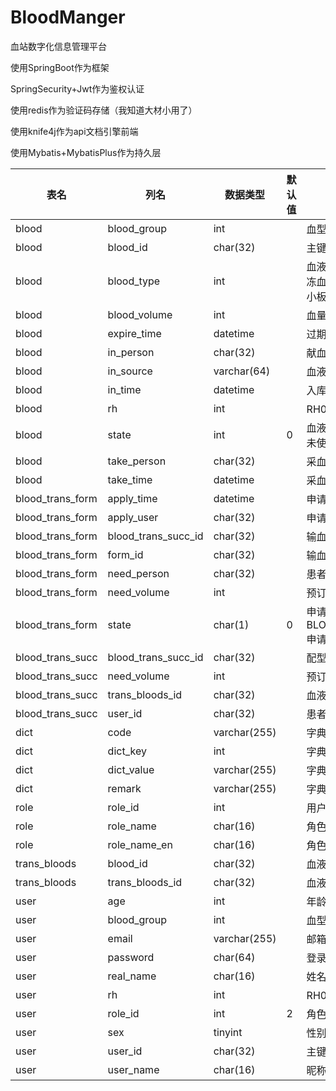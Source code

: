 # BloodManger
血站数字化信息管理平台

使用SpringBoot作为框架

SpringSecurity+Jwt作为鉴权认证

使用redis作为验证码存储（我知道大材小用了）

使用knife4j作为api文档引擎前端

使用Mybatis+MybatisPlus作为持久层

| 表名             | 列名                | 数据类型     | 默认值 | 备注                                                         |
| ---------------- | ------------------- | ------------ | ------ | ------------------------------------------------------------ |
| blood            | blood_group         | int          |        | 血型BLOOD_GROUP(abo)                                         |
| blood            | blood_id            | char(32)     |        | 主键                                                         |
| blood            | blood_type          | int          |        | 血液种类BLOOD_TYPE (0普通冰冻血浆、1悬浮红细胞、2机采血小板) |
| blood            | blood_volume        | int          |        | 血量 cc                                                      |
| blood            | expire_time         | datetime     |        | 过期日期                                                     |
| blood            | in_person           | char(32)     |        | 献血者id                                                     |
| blood            | in_source           | varchar(64)  |        | 血液来源                                                     |
| blood            | in_time             | datetime     |        | 入库时间                                                     |
| blood            | rh                  | int          |        | RH0阴性 1阳性                                                |
| blood            | state               | int          | 0      | 血液状态 BLOOD_STATE(0入库未使用 1已使用 2过期弃用)          |
| blood            | take_person         | char(32)     |        | 采血人id                                                     |
| blood            | take_time           | datetime     |        | 采血日期                                                     |
| blood_trans_form | apply_time          | datetime     |        | 申请时间                                                     |
| blood_trans_form | apply_user          | char(32)     |        | 申请医师id                                                   |
| blood_trans_form | blood_trans_succ_id | char(32)     |        | 输血申请成功匹配id                                           |
| blood_trans_form | form_id             | char(32)     |        | 输血申请单id                                                 |
| blood_trans_form | need_person         | char(32)     |        | 患者id                                                       |
| blood_trans_form | need_volume         | int          |        | 预订量cc                                                     |
| blood_trans_form | state               | char(1)      | 0      | 申请单状态BLOOD_TRANS_FORM_STATE(0申请未处理 1通过 2拒绝)    |
| blood_trans_succ | blood_trans_succ_id | char(32)     |        | 配型                                                         |
| blood_trans_succ | need_volume         | int          |        | 预订量cc                                                     |
| blood_trans_succ | trans_bloods_id     | char(32)     |        | 血液组ID                                                     |
| blood_trans_succ | user_id             | char(32)     |        | 患者ID                                                       |
| dict             | code                | varchar(255) |        | 字典码                                                       |
| dict             | dict_key            | int          |        | 字典值                                                       |
| dict             | dict_value          | varchar(255) |        | 字典名称                                                     |
| dict             | remark              | varchar(255) |        | 字典备注                                                     |
| role             | role_id             | int          |        | 用户角色                                                     |
| role             | role_name           | char(16)     |        | 角色名称                                                     |
| role             | role_name_en        | char(16)     |        | 角色名称EN                                                   |
| trans_bloods     | blood_id            | char(32)     |        | 血液ID                                                       |
| trans_bloods     | trans_bloods_id     | char(32)     |        | 血液组ID                                                     |
| user             | age                 | int          |        | 年龄                                                         |
| user             | blood_group         | int          |        | 血型BLOOD_GROUP(abo)                                         |
| user             | email               | varchar(255) |        | 邮箱                                                         |
| user             | password            | char(64)     |        | 登录密码，加密后保存                                         |
| user             | real_name           | char(16)     |        | 姓名                                                         |
| user             | rh                  | int          |        | RH0阴性 1阳性                                                |
| user             | role_id             | int          | 2      | 角色id                                                       |
| user             | sex                 | tinyint      |        | 性别USER_SEX 0女 1男                                         |
| user             | user_id             | char(32)     |        | 主键                                                         |
| user             | user_name           | char(16)     |        | 昵称                                                         |
